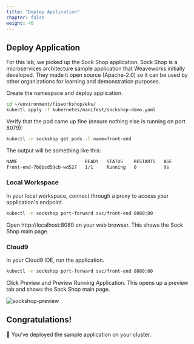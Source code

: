 ```yaml
---
title: "Deploy Application"
chapter: false
weight: 40
---
```


## Deploy Application

For this lab, we picked up the Sock Shop application. Sock Shop is a microservices architecture sample application that Weaveworks initially developed. They made it open source (Apache-2.0) so it can be used by other organizations for learning and demonstration purposes.

Create the namespace and deploy application.
```sh
cd ~/environment/fisworkshop/eks/
kubectl apply -f kubernetes/manifest/sockshop-demo.yaml
```

Verify that the pod came up fine (ensure nothing else is running on port 8079):
```sh
kubectl -n sockshop get pods -l name=front-end
```

The output will be something like this:
```sh
NAME                         READY   STATUS    RESTARTS   AGE
front-end-7b8bcd59cb-wd527   1/1     Running   0          9s
```

### Local Workspace
In your local workspace, connect through a proxy to access your application's endpoint.

```sh
kubectl -n sockshop port-forward svc/front-end 8080:80
```
Open http://localhost:8080 on your web browser. This shows the Sock Shop main page.

### Cloud9
In your Cloud9 IDE, run the application.

```sh
kubectl -n sockshop port-forward svc/front-end 8080:80
```
Click Preview and Preview Running Application. This opens up a preview tab and shows the Sock Shop main page.

![sockshop-preview](/images/30_eks/weaveworks-sockshop-frontend.png)

## Congratulations!

:tada: You’ve deployed the sample application on your cluster.
